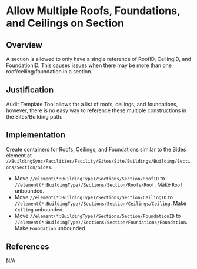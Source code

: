 # Allow Multiple Roofs, Foundations, and Ceilings on Section

## Overview

A section is allowed to only have a single reference of RoofID, CeilingID, and FoundationID. This causes issues when there may be more than one roof/ceiling/foundation in a section.

## Justification

Audit Template Tool allows for a list of roofs, ceilings, and foundations, however, there is no easy way to reference these multiple constructions in the Sites/Building path.

## Implementation

Create containers for Roofs, Ceilings, and Foundations similar to the Sides element at `//BuildingSync/Facilities/Facility/Sites/Site/Buildings/Building/Sections/Section/Sides`.

* Move `//element(*:BuildingType)/Sections/Section/RoofID` to `//element(*:BuildingType)/Sections/Section/Roofs/Roof`. Make `Roof` unbounded.
* Move `//element(*:BuildingType)/Sections/Section/CeilingID` to `//element(*:BuildingType)/Sections/Section/Ceilings/Ceiling`. Make `Ceiling` unbounded.
* Move `//element(*:BuildingType)/Sections/Section/FoundationID` to `//element(*:BuildingType)/Sections/Section/Foundations/Foundation`. Make `Foundation` unbounded.

## References

N/A
